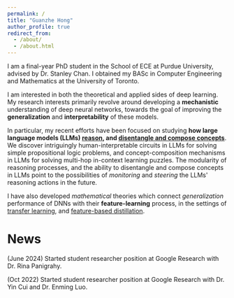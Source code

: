 ```yaml
---
permalink: /
title: "Guanzhe Hong"
author_profile: true
redirect_from: 
  - /about/
  - /about.html
---
```


I am a final-year PhD student in the School of ECE at Purdue University, advised by Dr. Stanley Chan. I obtained my BASc in Computer Engineering and Mathematics at the University of Toronto.

I am interested in both the theoretical and applied sides of deep learning. My research interests primarily revolve around developing a **mechanistic** understanding of deep neural networks, towards the goal of improving the **generalization** and **interpretability** of these models. 

In particular, my recent efforts have been focused on studying **how large language models (LLMs) [reason](https://arxiv.org/pdf/2411.04105), and [disentangle and compose concepts](https://arxiv.org/pdf/2506.16975)**. We discover intriguingly human-interpretable circuits in LLMs for solving simple propositional logic problems, and concept-composition mechanisms in LLMs for solving multi-hop in-context learning puzzles. The modularity of reasoning processes, and the ability to disentangle and compose concepts in LLMs point to the possibilities of _monitoring_ and _steering_ the LLMs' reasoning actions in the future.

I have also developed _mathematical_ theories which connect _generalization_ performance of DNNs with their **feature-learning** process, in the settings of [transfer learning](https://arxiv.org/abs/2410.23129), and [feature-based distillation](https://arxiv.org/abs/2103.07600).

News
======
(June 2024) Started student researcher position at Google Research with Dr. Rina Panigrahy.

(Oct 2022) Started student researcher position at Google Research with Dr. Yin Cui and Dr. Enming Luo.
